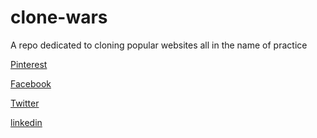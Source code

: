 # clone-wars
A repo dedicated to cloning popular websites all in the name of practice


[Pinterest](https://justinthareja.github.io/clone-wars/pintrest)

[Facebook](https://justinthareja.github.io/clone-wars/facebook/)

[Twitter](https://justinthareja.github.io/clone-wars/twitter/)

[linkedin](https://justinthareja.github.io/clone-wars/linkedin/)
